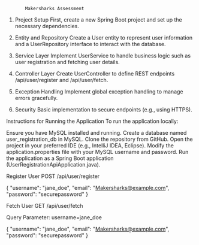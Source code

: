 
           Makersharks Assessment

1. Project Setup
First, create a new Spring Boot project and set up the necessary dependencies.

2. Entity and Repository
Create a User entity to represent user information and a UserRepository interface to interact with the database.

3. Service Layer
Implement UserService to handle business logic such as user registration and fetching user details.

4. Controller Layer
Create UserController to define REST endpoints /api/user/register and /api/user/fetch.

5. Exception Handling
Implement global exception handling to manage errors gracefully.

6. Security
Basic implementation to secure endpoints (e.g., using HTTPS).


Instructions for Running the Application
To run the application locally:

Ensure you have MySQL installed and running.
Create a database named user_registration_db in MySQL.
Clone the repository from GitHub.
Open the project in your preferred IDE (e.g., IntelliJ IDEA, Eclipse).
Modify the application.properties file with your MySQL username and password.
Run the application as a Spring Boot application (UserRegistrationApiApplication.java).



Register User
POST /api/user/register


{
  "username": "jane_doe",
  "email": "Makersharks@example.com",
  "password": "securepassword"
}




Fetch User
GET /api/user/fetch

Query Parameter: username=jane_doe

{
  "username": "jane_doe",
  "email": "Makersharks@example.com",
  "password": "securepassword"
}
